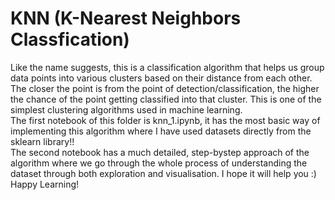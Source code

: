 # KNN (K-Nearest Neighbors Classfication)
Like the name suggests, this is a classification algorithm that helps us group data points into various clusters based on their distance from each other. The closer the point is from the point of detection/classification, the higher the chance of the point getting classified into that cluster.
This is one of the simplest clustering algorithms used in machine learning.<br>
The first notebook of this folder is knn_1.ipynb, it has the most basic way of implementing this algorithm where I have used datasets directly from the sklearn library!!<br>
The second notebook has a much detailed, step-bystep approach of the algorithm where we go through the whole process of understanding the dataset through both exploration and visualisation. I hope it will help you :) <br> Happy Learning!
